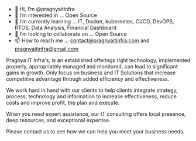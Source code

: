 - 👋 Hi, I’m @pragnyaitinfra
- 👀 I’m interested in ... Open Source 
- 🌱 I’m currently learning ... IT, Docker, kubernetes, CI/CD, DevOPS, RTOS, Data Analysis, Financial Dashboard 
- 💞️ I’m looking to collaborate on ... Open Source
- 📫 How to reach me ... contact@pragnyaitinfra.com and pragnyaitinfra@gmail.com

<!---
pragnyaitinfra/pragnyaitinfra is a ✨ special ✨ repository because its `README.md` (this file) appears on your GitHub profile.
You can click the Preview link to take a look at your changes.
--->

Pragnya IT Infra's, is an established offerings right technology, implemented properly, appropriately managed and monitored, can lead to significant gains in growth. 
Only focus on business and IT Solutions that increase competitive advantage through added efficiency and effectiveness. 

We work hard in hand with our clients to help clients integrate strategy, process, technology and information to increase effectiveness, 
reduce costs and improve profit, the plan and execute. 

When you need expert assistance, our IT consulting offers local presence, deep resources, and exceptional expertise. 

Please contact us to see how we can help you meet your business needs.
